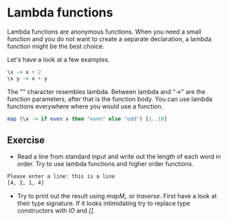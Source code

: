 # Lambda functions

Lambda functions are anonymous functions.  When you need a small function and
you do not want to create a separate declaration, a lambda function might be the
best choice.

Let's have a look at a few examples.
``` haskell
\x -> x + 2
\x y -> x + y
```

The "\" character resembles lambda.  Between lambda and "->" are the function
parameters, after that is the function body.  You can use lambda functions
everywhere where you would use a function.

``` haskell
map (\x -> if even x then "even" else "odd") [1..10]
```

## Exercise

  * Read a line from standard input and write out the length of each word in
    order.  Try to use lambda functions and higher order functions.

``` bash
Please enter a line: this is a line
[4, 2, 1, 4]
```

  * Try to print out the result using *mapM_* or *traverse*.  First have a look
    at their type signature.  If it looks intimidating try to replace type
    constructors with *IO* and *[]*.
